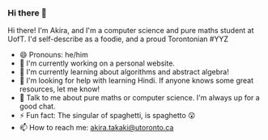 ### Hi there 👋

Hi there! I'm Akira, and I'm a computer science and pure maths student at UofT. 
I'd self-describe as a foodie, and a proud Torontonian #YYZ

* 😄 Pronouns: he/him
* 🔭 I'm currently working on a personal website.
* 🌱 I'm currently learning about algorithms and abstract algebra!
* 🤔 I'm looking for help with learning Hindi. If anyone knows some great resources, let me know!
* 💬 Talk to me about pure maths or computer science. I'm always up for a good chat.
* ⚡ Fun fact: The singular of spaghetti, is spaghetto 😲
* 📫 How to reach me: akira.takaki@utoronto.ca
